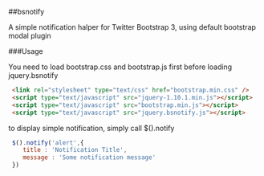 ##bsnotify

A simple notification halper for Twitter Bootstrap 3, using default bootstrap modal plugin

###Usage

You need to load bootstrap.css and bootstrap.js first before loading jquery.bsnotify

```html
 <link rel="stylesheet" type="text/css" href="bootstrap.min.css" />
 <script type="text/javascript" src="jquery-1.10.1.min.js"></script>
 <script type="text/javascript" src="bootstrap.min.js"></script>
 <script type="text/javascript" src="jquery.bsnotify.js"></script>        
```

to display simple notification, simply call $().notify

```javascript
 $().notify('alert',{
    title : 'Notification Title',
    message : 'Some notification message'
 })
```
